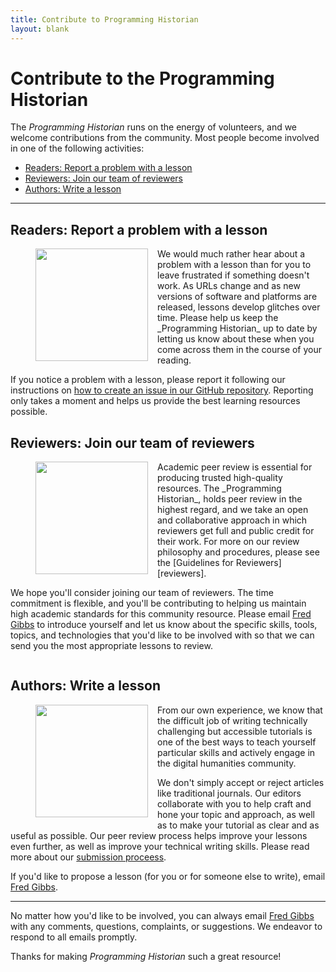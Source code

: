 ```yaml
---
title: Contribute to Programming Historian
layout: blank
---
```


# Contribute to the Programming Historian

The _Programming Historian_ runs on the energy of volunteers, and we welcome contributions from the community. Most people become involved in one of the following activities:

- <a href="#readers">Readers: Report a problem with a lesson</a>
- <a href="#reviewers">Reviewers: Join our team of reviewers</a>
- <a href="#authors">Authors: Write a lesson</a>

-----


## <a name="readers"></a>Readers: Report a problem with a lesson
<figure>
	<img src="../images/reader-sm.png" width="180px" style="float: left; margin-right: 15px; margin-bottom: 15px;" />
</figure>
We would much rather hear about a problem with a lesson than for you to leave frustrated if something doesn't work. As URLs change and as new versions of software and platforms are released, lessons develop glitches over time. Please help us keep the _Programming Historian_ up to date by letting us know about these when you come across them in the course of your reading. 

If you notice a problem with a lesson, please report it following our instructions on [how to create an issue in our GitHub repository](report-issue). Reporting only takes a moment and helps us provide the best learning resources possible.


## <a name="reviewers"></a>Reviewers: Join our team of reviewers
<figure>
	<img src="../images/reviewer-sm.png" width="180px" style="float: left; margin-right: 15px; margin-bottom: 15px;" />
</figure>
Academic peer review is essential for producing trusted high-quality resources. The _Programming Historian_, holds peer review in the highest regard, and we take an open and collaborative approach in which reviewers get full and public credit for their work. For more on our review philosophy and procedures, please see the [Guidelines for Reviewers][reviewers].

We hope you'll consider joining our team of reviewers. The time commitment is flexible, and you'll be contributing to helping us maintain high academic standards for this community resource. Please email <a href="mailto:fwgibbs@gmail.com">Fred Gibbs</a> to introduce yourself and let us know about the specific skills, tools, topics, and technologies that you'd like to be involved with so that we can send you the most appropriate lessons to review. 

<div style="clear:both;"></div>

## <a name="authors"></a>Authors: Write a lesson
<figure>
	<img src="../images/author-sm.png" width="180px" style="float: left; margin-right: 15px; margin-bottom: 15px;" />
</figure>
From our own experience, we know that the difficult job of writing technically challenging but accessible tutorials is one of the best ways to teach yourself particular skills and actively engage in the digital humanities community.

We don't simply accept or reject articles like traditional journals. Our editors collaborate with you to help craft and hone your topic and approach, as well as to make your tutorial as clear and as useful as possible. Our peer review process helps improve your lessons even further, as well as improve your technical writing skills. Please read more about our [submission proceess][submissions].

If you'd like to propose a lesson (for you or for someone else to write), email <a href="mailto:fwgibbs@gmail.com">Fred Gibbs</a>. 

---

No matter how you'd like to be involved, you can always email <a href="mailto:fwgibbs@gmail.com">Fred Gibbs</a> with any comments, questions, complaints, or suggestions.  We endeavor to respond to all emails promptly.


Thanks for making _Programming Historian_ such a great resource!
 
 [submissions]: new-lesson-workflow
 [reviewers]: http://programminghistorian.org/reviewer-guidelines
